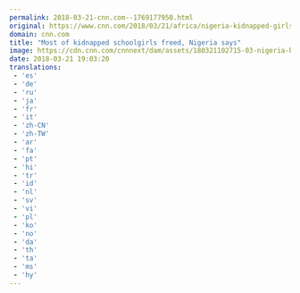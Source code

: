 ```yaml
---
permalink: 2018-03-21-cnn.com--1769177950.html
original: https://www.cnn.com/2018/03/21/africa/nigeria-kidnapped-girls-boko-haram-intl/index.html
domain: cnn.com
title: "Most of kidnapped schoolgirls freed, Nigeria says"
image: https://cdn.cnn.com/cnnnext/dam/assets/180321102715-03-nigeria-boko-haram-0321-super-tease.jpg
date: 2018-03-21 19:03:20
translations: 
 - 'es'
 - 'de'
 - 'ru'
 - 'ja'
 - 'fr'
 - 'it'
 - 'zh-CN'
 - 'zh-TW'
 - 'ar'
 - 'fa'
 - 'pt'
 - 'hi'
 - 'tr'
 - 'id'
 - 'nl'
 - 'sv'
 - 'vi'
 - 'pl'
 - 'ko'
 - 'no'
 - 'da'
 - 'th'
 - 'ta'
 - 'ms'
 - 'hy'
---
```


